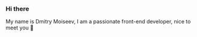 ### Hi there 
My name is Dmitry Moiseev, I am a passionate front-end developer, nice to meet you 👋

<!--
**bmarvinb/bmarvinb** is a ✨ _special_ ✨ repository because its `README.md` (this file) appears on your GitHub profile.

Here are some ideas to get you started:

- 🔭 I’m currently working on ...
- 🌱 I’m currently learning ...
- 👯 I’m looking to collaborate on ...
- 🤔 I’m looking for help with ...
- 💬 Ask me about ...
- 📫 How to reach me: ...
- 😄 Pronouns: ...
- ⚡ Fun fact: ...
-->

<!--
**
My public talks (ru)
1. [Подготовка к собеседованию по JavaScript в 2021](https://www.youtube.com/watch?v=H5wnkRJBfA8)
-->
